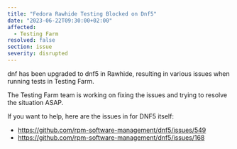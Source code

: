 ```yaml
---
title: "Fedora Rawhide Testing Blocked on Dnf5"
date: "2023-06-22T09:30:00+02:00"
affected:
  - Testing Farm
resolved: false
section: issue
severity: disrupted
---
```


dnf has been upgraded to dnf5 in Rawhide, resulting in various issues
when running tests in Testing Farm.

The Testing Farm team is working on fixing the issues
and trying to resolve the situation ASAP.

If you want to help, here are the issues in for DNF5 itself:

- https://github.com/rpm-software-management/dnf5/issues/549
- https://github.com/rpm-software-management/dnf5/issues/168

